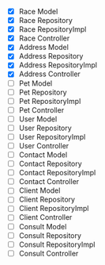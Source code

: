 - [x] Race Model
- [x] Race Repository
- [x] Race RepositoryImpl
- [x] Race Controller
- [x] Address Model
- [x] Address Repository
- [x] Address RepositoryImpl
- [x] Address Controller
- [ ] Pet Model
- [ ] Pet Repository
- [ ] Pet RepositoryImpl
- [ ] Pet Controller
- [ ] User Model
- [ ] User Repository
- [ ] User RepositoryImpl
- [ ] User Controller
- [ ] Contact Model
- [ ] Contact Repository
- [ ] Contact RepositoryImpl
- [ ] Contact Controller
- [ ] Client Model
- [ ] Client Repository
- [ ] Client RepositoryImpl
- [ ] Client Controller
- [ ] Consult Model
- [ ] Consult Repository
- [ ] Consult RepositoryImpl
- [ ] Consult Controller
